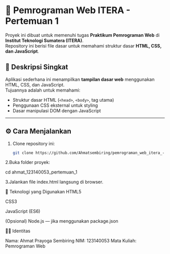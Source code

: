 # 🧠 Pemrograman Web ITERA - Pertemuan 1

Proyek ini dibuat untuk memenuhi tugas **Praktikum Pemrograman Web** di **Institut Teknologi Sumatera (ITERA)**.  
Repository ini berisi file dasar untuk memahami struktur dasar **HTML, CSS, dan JavaScript**.

## 🚀 Deskripsi Singkat
Aplikasi sederhana ini menampilkan **tampilan dasar web** menggunakan HTML, CSS, dan JavaScript.  
Tujuannya adalah untuk memahami:
- Struktur dasar HTML (`<head>`, `<body>`, tag utama)
- Penggunaan CSS eksternal untuk styling
- Dasar manipulasi DOM dengan JavaScript

---

## ⚙️ Cara Menjalankan
1. Clone repository ini:
   ```bash
   git clone https://github.com/Ahmatsembiring/pemrograman_web_itera_-123140053-.git
2.Buka folder proyek:

cd ahmat_123140053_pertemuan_1


3.Jalankan file index.html langsung di browser.

🧩 Teknologi yang Digunakan
HTML5

CSS3

JavaScript (ES6)

(Opsional) Node.js — jika menggunakan package.json


👨‍💻 Identitas

Nama: Ahmat Prayoga Sembiring
NIM: 123140053
Mata Kuliah: Pemrograman Web
